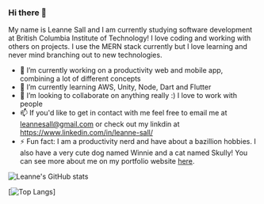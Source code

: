 ### Hi there 👋
My name is Leanne Sall and I am currently studying software development at British Columbia Institute of Technology!
I love coding and working with others on projects. I use the MERN stack currently but I love learning and never mind branching out to new technologies.

- 🔭 I’m currently working on a productivity web and mobile app, combining a lot of different concepts
- 🌱 I’m currently learning AWS, Unity, Node, Dart and Flutter
- 👯 I’m looking to collaborate on anything really :) I love to work with people
- 📫 If you'd like to get in contact with me feel free to email me at leannesall@gmail.com or check out my linkdin at https://www.linkedin.com/in/leanne-sall/
- ⚡ Fun fact: I am a productivity nerd and have about a bazillion hobbies. I also have a very cute dog named Winnie and a cat named Skully! You can see more about me on my portfolio website [here](https://leannesall.dev).

![Leanne's GitHub stats](https://github-readme-stats.vercel.app/api?username=leannesall&count_private=true&theme=tokyonight&showicons=true)

[![Top Langs](https://github-readme-stats.vercel.app/api/top-langs/?username=leannesall&layout=compact)]
